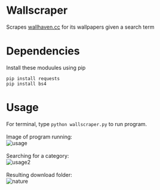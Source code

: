 # Wallscraper
Scrapes [wallhaven.cc](https://wallhaven.cc/) for its wallpapers given a search term

# Dependencies
Install these moduules using pip
```
pip install requests
pip install bs4
```

# Usage
For terminal, type `python wallscraper.py` to run program.\
\
Image of program running:\
![usage](https://user-images.githubusercontent.com/40081025/181709195-a4ecaafe-c19f-4601-8625-235fcc37fbc5.jpg)\
\
Searching for a category:\
![usage2](https://user-images.githubusercontent.com/40081025/181709657-845d7a98-79b4-4cc5-a07d-d88b402a250f.JPG)\
\
Resulting download folder:\
![nature](https://user-images.githubusercontent.com/40081025/181709798-3f9f04d7-413f-4b34-baeb-a7ab8e14c996.jpg)
